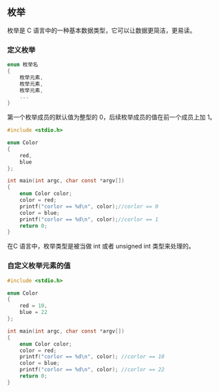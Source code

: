 ## 枚举

枚举是 C 语言中的一种基本数据类型，它可以让数据更简洁，更易读。

### 定义枚举

```c
enum 枚举名
{
    枚举元素,
    枚举元素,
    枚举元素,
    ...
}
```

第一个枚举成员的默认值为整型的 0，后续枚举成员的值在前一个成员上加 1。

```c
#include <stdio.h>

enum Color
{
    red,
    blue
};

int main(int argc, char const *argv[])
{
    enum Color color;
    color = red;
    printf("corlor == %d\n", color);//corlor == 0
    color = blue;
    printf("corlor == %d\n", color);//corlor == 1
    return 0;
}
```

在C 语言中，枚举类型是被当做 int 或者 unsigned int 类型来处理的。

### 自定义枚举元素的值

```c
#include <stdio.h>

enum Color
{
    red = 10,
    blue = 22
};

int main(int argc, char const *argv[])
{
    enum Color color;
    color = red;
    printf("corlor == %d\n", color); //corlor == 10
    color = blue;
    printf("corlor == %d\n", color); //corlor == 22
    return 0;
}
```